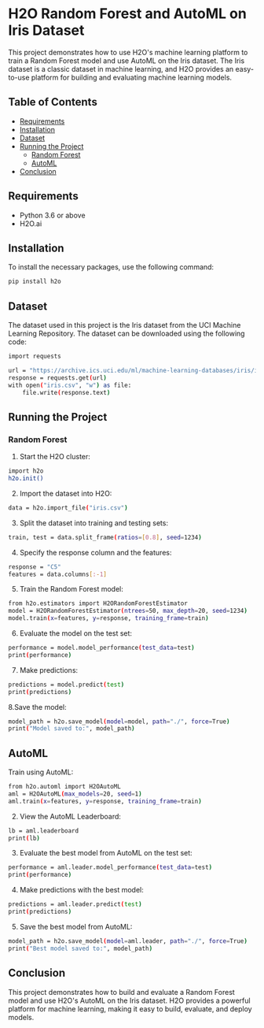 # H2O Random Forest and AutoML on Iris Dataset

This project demonstrates how to use H2O's machine learning platform to train a Random Forest model and use AutoML on the Iris dataset. The Iris dataset is a classic dataset in machine learning, and H2O provides an easy-to-use platform for building and evaluating machine learning models.

## Table of Contents
- [Requirements](#requirements)
- [Installation](#installation)
- [Dataset](#dataset)
- [Running the Project](#running-the-project)
  - [Random Forest](#random-forest)
  - [AutoML](#automl)
- [Conclusion](#conclusion)

## Requirements
- Python 3.6 or above
- H2O.ai

## Installation
To install the necessary packages, use the following command:

```sh
pip install h2o
```
## Dataset
The dataset used in this project is the Iris dataset from the UCI Machine Learning Repository. The dataset can be downloaded using the following code:
```sh
import requests

url = "https://archive.ics.uci.edu/ml/machine-learning-databases/iris/iris.data"
response = requests.get(url)
with open("iris.csv", "w") as file:
    file.write(response.text)
```
## Running the Project

### Random Forest

1. Start the H2O cluster:
```sh
import h2o
h2o.init()
``` 
2. Import the dataset into H2O:
```sh
data = h2o.import_file("iris.csv")
```
3. Split the dataset into training and testing sets:
```sh
train, test = data.split_frame(ratios=[0.8], seed=1234)
```
4. Specify the response column and the features:
```sh
response = "C5"
features = data.columns[:-1]
```
5. Train the Random Forest model:
```sh
from h2o.estimators import H2ORandomForestEstimator
model = H2ORandomForestEstimator(ntrees=50, max_depth=20, seed=1234)
model.train(x=features, y=response, training_frame=train)
```
6. Evaluate the model on the test set:
```sh
performance = model.model_performance(test_data=test)
print(performance)
```
7. Make predictions:
```sh
predictions = model.predict(test)
print(predictions)
```
8.Save the model:
```sh
model_path = h2o.save_model(model=model, path="./", force=True)
print("Model saved to:", model_path)
```
## AutoML
Train using AutoML:
```sh
from h2o.automl import H2OAutoML
aml = H2OAutoML(max_models=20, seed=1)
aml.train(x=features, y=response, training_frame=train)
```
2. View the AutoML Leaderboard:
```sh
lb = aml.leaderboard
print(lb)
```

3. Evaluate the best model from AutoML on the test set:
```sh
performance = aml.leader.model_performance(test_data=test)
print(performance)
```
4. Make predictions with the best model:
```sh
predictions = aml.leader.predict(test)
print(predictions)
```
5. Save the best model from AutoML:
```sh
model_path = h2o.save_model(model=aml.leader, path="./", force=True)
print("Best model saved to:", model_path)
```
## Conclusion
This project demonstrates how to build and evaluate a Random Forest model and use H2O's AutoML on the Iris dataset. H2O provides a powerful platform for machine learning, making it easy to build, evaluate, and deploy models.
